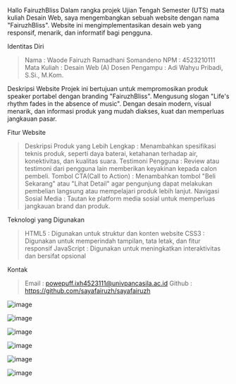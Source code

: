 Hallo FairuzhBliss 
Dalam rangka projek Ujian Tengah Semester (UTS) mata kuliah Desain Web, 
saya mengembangkan sebuah website dengan nama "FairuzhBliss". Website ini
mengimplementasikan desain web yang responsif, menarik, dan informatif bagi pengguna.

Identitas Diri
> Nama : Waode Fairuzh Ramadhani Somandeno
> NPM : 4523210111
> Mata Kuliah : Desain Web (A)
> Dosen Pengampu : Adi Wahyu Pribadi, S.Si., M.Kom.

Deskripsi Website
Projek ini bertujuan untuk mempromosikan produk speaker portabel dengan branding "FairuzhBliss".
Mengusung slogan "Life's rhythm fades in the absence of music". Dengan desain modern, visual menarik, 
dan informasi produk yang mudah diakses, kuat dan memperluas jangkauan pasar.

Fitur Website
> Deskripsi Produk yang Lebih Lengkap : Menambahkan spesifikasi teknis produk, seperti daya baterai,
                                        ketahanan terhadap air, konektivitas, dan kualitas suara.
> Testimoni Pengguna : Review atau testimoni dari pengguna lain memberikan keyakinan kepada calon pembeli.
> Tombol CTA(Call to Action) : Menambahkan tombol "Beli Sekarang" atau "Lihat Detail" agar pengunjung
                               dapat melakukan pembelian langsung atau mempelajari produk lebih lanjut.
> Navigasi Sosial Media : Tautan ke platform media sosial untuk memperluas jangkauan brand dan produk.

Teknologi yang Digunakan 
> HTML5 : Digunakan untuk struktur dan konten website
> CSS3 : Digunakan untuk memperindah tampilan, tata letak, dan fitur responsif
> JavaScript : Digunakan untuk meningkatkan interaktivitas dan bersifat opsional

Kontak
> Email : powepuff.ixh4523111@univpancasila.ac.id
> Github : https://github.com/sayafairuzh/sayafairuzh

![image](https://github.com/user-attachments/assets/d9693a88-164f-4b7d-b546-8ace88ebf926)

![image](https://github.com/user-attachments/assets/1cf65ffa-bf6d-4df1-96fc-d46de3e979ff)

![image](https://github.com/user-attachments/assets/ab9a76e2-0df0-4458-8571-643801ec10b5)

![image](https://github.com/user-attachments/assets/b3c5252d-7596-41c6-8552-896cf32f0050)

![image](https://github.com/user-attachments/assets/3fbbcaa6-3047-442c-9816-6bde40a5be53)

![image](https://github.com/user-attachments/assets/fbdd9911-c802-4fb7-8a9c-43e00930fea0)
